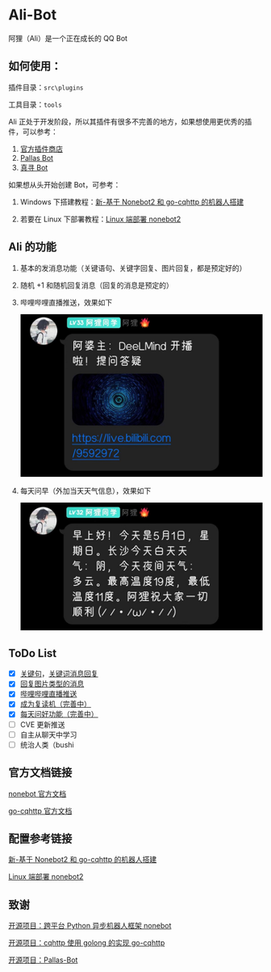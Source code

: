 # Ali-Bot

阿狸（Ali）是一个正在成长的 QQ Bot

## 如何使用：

插件目录：`src\plugins`

工具目录：`tools`

Ali 正处于开发阶段，所以其插件有很多不完善的地方，如果想使用更优秀的插件，可以参考：

1. [官方插件商店](https://v2.nonebot.dev/store)
2. [Pallas Bot](https://github.com/InvoluteHell/Pallas-Bot)
3. [真寻 Bot](https://github.com/HibiKier/zhenxun_bot)

如果想从头开始创建 Bot，可参考：

1. Windows 下搭建教程：[新-基于 Nonebot2 和 go-cqhttp 的机器人搭建](https://yzyyz.top/archives/nb2b1.html)

2. 若要在 Linux 下部署教程：[Linux 端部署 nonebot2](https://blog.csdn.net/realttr/article/details/122238677)


## Ali 的功能

1. 基本的发消息功能（关键语句、关键字回复、图片回复，都是预定好的）

2. 随机 +1 和随机回复消息（回复的消息是预定的）

3. 哔哩哔哩直播推送，效果如下

   ![bili_live](/img/bili_live.jpg)

4. 每天问早（外加当天天气信息），效果如下

   ![weather](/img/hw_greeting.jpg)

## ToDo List

- [x] [关键句](https://github.com/paoka1/Ali-Bot/tree/main/src/plugins/DictReply)，[关键词消息回复](https://github.com/paoka1/Ali-Bot/tree/main/src/plugins/KeyReply)
- [x] [回复图片类型的消息](https://github.com/paoka1/Ali-Bot/tree/main/src/plugins/SendImage)
- [x] [哔哩哔哩直播推送](https://github.com/paoka1/Ali-Bot/tree/main/src/plugins/Push)
- [x] [成为复读机（完善中）](https://github.com/paoka1/Ali-Bot/tree/main/src/plugins/Repeater)
- [x] [每天问好功能（完善中）](https://github.com/paoka1/Ali-Bot/tree/main/src/plugins/Greeting)
- [ ] CVE 更新推送
- [ ] 自主从聊天中学习
- [ ] 统治人类（bushi

## 官方文档链接

[nonebot 官方文档](https://v2.nonebot.dev/)

[go-cqhttp 官方文档](https://docs.go-cqhttp.org/)

## 配置参考链接

[新-基于 Nonebot2 和 go-cqhttp 的机器人搭建](https://yzyyz.top/archives/nb2b1.html)

[Linux 端部署 nonebot2](https://blog.csdn.net/realttr/article/details/122238677)

## 致谢

[开源项目：跨平台 Python 异步机器人框架 nonebot](https://github.com/nonebot/nonebot2)

[开源项目：cqhttp 使用 golong 的实现 go-cqhttp](https://github.com/Mrs4s/go-cqhttp)

[开源项目：Pallas-Bot](https://github.com/InvoluteHell/Pallas-Bot)
